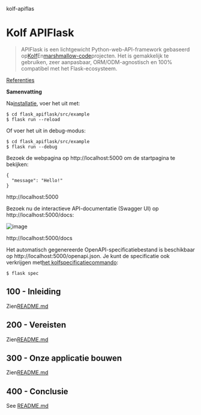 kolf-apiflas

# Kolf APIFlask

> APIFlask is een lichtgewicht Python-web-API-framework gebaseerd op[Kolf](https://github.com/pallets/flask)En[marshmallow-code](https://github.com/marshmallow-code)projecten. Het is gemakkelijk te gebruiken, zeer aanpasbaar, ORM/ODM-agnostisch en 100% compatibel met het Flask-ecosysteem.

[Referenties](./REFERENCES.md)

**Samenvatting**

Na[installatie](./300/100/README.md), voer het uit met:

    $ cd flask_apiflask/src/example
    $ flask run --reload

Of voer het uit in debug-modus:

    $ cd flask_apiflask/src/example
    $ flask run --debug

Bezoek de webpagina op http&#x3A;//localhost:5000 om de startpagina te bekijken:

    {
      "message": "Hello!"
    }

http&#x3A;//localhost:5000

Bezoek nu de interactieve API-documentatie (Swagger UI) op http&#x3A;//localhost:5000/docs:

![image](https://github.com/user-attachments/assets/32bbb227-97fc-4f39-808b-a9f91f917979)

http&#x3A;//localhost:5000/docs

Het automatisch gegenereerde OpenAPI-specificatiebestand is beschikbaar op http&#x3A;//localhost:5000/openapi.json. Je kunt de specificatie ook verkrijgen met[het kolfspecificatiecommando](https://apiflask.com/openapi/#the-flask-spec-command):

    $ flask spec

## 100 - Inleiding

Zien[README.md](./100/README.md)

## 200 - Vereisten

Zien[README.md](./200/README.md)

## 300 - Onze applicatie bouwen

Zien[README.md](./300/README.md)

## 400 - Conclusie

See [README.md](./400/README.md)
